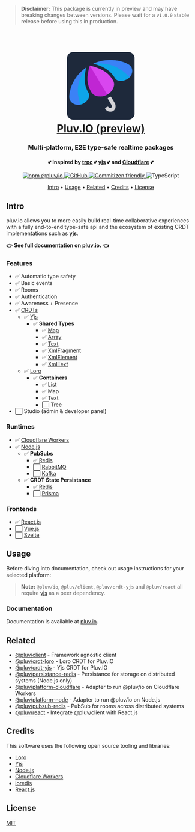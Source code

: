 > **Disclaimer:**
> This package is currently in preview and may have breaking changes between versions. Please wait for a `v1.0.0` stable release before using this in production.

<h1 align="center">
  <br />
  <img src="https://github.com/pluv-io/pluv/blob/master/assets/pluv-icon-192x192.png?raw=true" alt="Pluv.IO" width="180" style="border-radius:16px" />
  <br />
  <a href="https://pluv.io/docs/introduction">Pluv.IO (preview)</a>
  <br />
</h1>

<h3 align="center">Multi-platform, E2E type-safe realtime packages</h3>
<h4 align="center">💕 Inspired by <a href="https://trpc.io">trpc</a> 💕 <a href="https://docs.yjs.dev/">yjs</a> 💕 and <a href="https://developers.cloudflare.com/">Cloudflare</a> 💕 </h4>

<p align="center">
  <a href="https://www.npmjs.com/package/@pluv/io">
    <img src="https://img.shields.io/npm/v/@pluv/io" alt="npm @pluv/io" />
  </a>
  <a href="https://github.com/pluv-io/pluv/blob/master/LICENSE">
    <img alt="GitHub" src="https://img.shields.io/github/license/pluv-io/pluv" alt="License MIT" />
  </a>
  <a href="https://commitizen.github.io/cz-cli/">
    <img src="https://img.shields.io/badge/commitizen-friendly-brightgreen.svg" alt="Commitizen friendly" />
  </a>
  <img src="https://badgen.net/badge/-/TypeScript?icon=typescript&label&labelColor=blue&color=555555" alt="TypeScript" />
</p>

<p align="center">
  <a href="#intro">Intro</a> •
  <a href="#usage">Usage</a> •
  <a href="#related">Related</a> •
  <a href="#credits">Credits</a> •
  <a href="#license">License</a>
</p>

## Intro

pluv.io allows you to more easily build real-time collaborative experiences with a fully end-to-end type-safe api and the ecosystem of existing CRDT implementations such as **[yjs](https://docs.yjs.dev/)**.

**👉 See full documentation on [pluv.io](https://pluv.io/docs/introduction). 👈**

### Features

- ✅ Automatic type safety
- ✅ Basic events
- ✅ Rooms
- ✅ Authentication
- ✅ Awareness + Presence
- ✅ [CRDTs](https://en.wikipedia.org/wiki/Conflict-free_replicated_data_type)
  - ✅ [Yjs](https://docs.yjs.dev/)
    - ✅ **Shared Types**
      - ✅ [Map](https://docs.yjs.dev/api/shared-types/y.map)
      - ✅ [Array](https://docs.yjs.dev/api/shared-types/y.array)
      - ✅ [Text](https://docs.yjs.dev/api/shared-types/y.text)
      - ✅ [XmlFragment](https://docs.yjs.dev/api/shared-types/y.xmlfragment)
      - ✅ [XmlElement](https://docs.yjs.dev/api/shared-types/y.xmlelement)
      - ✅ [XmlText](https://docs.yjs.dev/api/shared-types/y.xmltext)
  - ✅ [Loro](https://loro.dev/)
    - ✅ **Containers**
        - ✅ List
        - ✅ Map
        - ✅ Text
        - ⬜ Tree
- ⬜ Studio (admin & developer panel)

### Runtimes

- ✅ [Cloudflare Workers](https://workers.cloudflare.com/)
- ✅ [Node.js](https://nodejs.org/)
  - ✅ **PubSubs**
    - ✅ [Redis](https://redis.io/)
    - ⬜ [RabbitMQ](https://www.rabbitmq.com/)
    - ⬜ [Kafka](https://kafka.apache.org/)
  - ✅ **CRDT State Persistance**
    - ✅ [Redis](https://redis.io/)
    - ⬜ [Prisma](https://www.prisma.io/)

### Frontends

- ✅ [React.js](https://beta.reactjs.org/)
- ⬜ [Vue.js](https://vuejs.org/)
- ⬜ [Svelte](https://svelte.dev/)

## Usage

Before diving into documentation, check out usage instructions for your selected platform:

> **Note:**
> `@pluv/io`, `@pluv/client`, `@pluv/crdt-yjs` and `@pluv/react` all require [yjs](https://docs.yjs.dev/) as a peer dependency.

### Documentation

Documentation is available at [pluv.io](https://pluv.io/docs/introduction).

## Related

- [@pluv/client](https://www.npmjs.com/package/@pluv/client) - Framework agnostic client
- [@pluv/crdt-loro](https://www.npmjs.com/package/@pluv/crdt-loro) - Loro CRDT for Pluv.IO
- [@pluv/crdt-yjs](https://www.npmjs.com/package/@pluv/crdt-yjs) - Yjs CRDT for Pluv.IO
- [@pluv/persistance-redis](https://www.npmjs.com/package/@pluv/persistance-redis) - Persistance for storage on distributed systems (Node.js only)
- [@pluv/platform-cloudflare](https://www.npmjs.com/package/@pluv/platform-cloudflare) - Adapter to run @pluv/io on Cloudflare Workers
- [@pluv/platform-node](https://www.npmjs.com/package/@pluv/platform-node) - Adapter to run @pluv/io on Node.js
- [@pluv/pubsub-redis](https://www.npmjs.com/package/@pluv/pubsub-redis) - PubSub for rooms across distributed systems
- [@pluv/react](https://www.npmjs.com/package/@pluv/react) - Integrate @pluv/client with React.js

## Credits

This software uses the following open source tooling and libraries:

- [Loro](https://loro.dev/)
- [Yjs](https://yjs.dev/)
- [Node.js](https://nodejs.org/)
- [Cloudflare Workers](https://workers.cloudflare.com/)
- [ioredis](https://github.com/luin/ioredis)
- [React.js](https://reactjs.org/)

## License

[MIT](https://github.com/pluv-io/pluv/blob/master/LICENSE)
